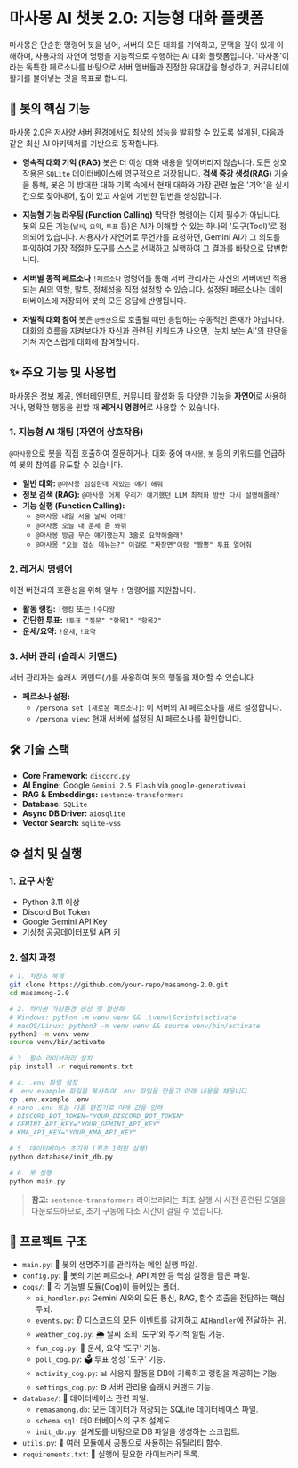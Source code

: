# 마사몽 AI 챗봇 2.0: 지능형 대화 플랫폼

마사몽은 단순한 명령어 봇을 넘어, 서버의 모든 대화를 기억하고, 문맥을 깊이 있게 이해하며, 사용자의 자연어 명령을 지능적으로 수행하는 AI 대화 플랫폼입니다. '마사몽'이라는 독특한 페르소나를 바탕으로 서버 멤버들과 진정한 유대감을 형성하고, 커뮤니티에 활기를 불어넣는 것을 목표로 합니다.

## 🤖 봇의 핵심 기능

마사몽 2.0은 저사양 서버 환경에서도 최상의 성능을 발휘할 수 있도록 설계된, 다음과 같은 최신 AI 아키텍처를 기반으로 동작합니다.

- **영속적 대화 기억 (RAG)**
  봇은 더 이상 대화 내용을 잊어버리지 않습니다. 모든 상호작용은 `SQLite` 데이터베이스에 영구적으로 저장됩니다. **검색 증강 생성(RAG)** 기술을 통해, 봇은 이 방대한 대화 기록 속에서 현재 대화와 가장 관련 높은 '기억'을 실시간으로 찾아내어, 깊이 있고 사실에 기반한 답변을 생성합니다.

- **지능형 기능 라우팅 (Function Calling)**
  딱딱한 명령어는 이제 필수가 아닙니다. 봇의 모든 기능(`날씨`, `요약`, `투표` 등)은 AI가 이해할 수 있는 하나의 '도구(Tool)'로 정의되어 있습니다. 사용자가 자연어로 무언가를 요청하면, Gemini AI가 그 의도를 파악하여 가장 적절한 도구를 스스로 선택하고 실행하여 그 결과를 바탕으로 답변합니다.

- **서버별 동적 페르소나**
  `!페르소나` 명령어를 통해 서버 관리자는 자신의 서버에만 적용되는 AI의 역할, 말투, 정체성을 직접 설정할 수 있습니다. 설정된 페르소나는 데이터베이스에 저장되어 봇의 모든 응답에 반영됩니다.

- **자발적 대화 참여**
  봇은 `@멘션`으로 호출될 때만 응답하는 수동적인 존재가 아닙니다. 대화의 흐름을 지켜보다가 자신과 관련된 키워드가 나오면, '눈치 보는 AI'의 판단을 거쳐 자연스럽게 대화에 참여합니다.

## ✨ 주요 기능 및 사용법

마사몽은 정보 제공, 엔터테인먼트, 커뮤니티 활성화 등 다양한 기능을 **자연어**로 사용하거나, 명확한 행동을 원할 때 **레거시 명령어**로 사용할 수 있습니다.

### 1. 지능형 AI 채팅 (자연어 상호작용)

`@마사몽`으로 봇을 직접 호출하여 질문하거나, 대화 중에 `마사몽`, `봇` 등의 키워드를 언급하여 봇의 참여를 유도할 수 있습니다.

- **일반 대화:** `@마사몽 심심한데 재밌는 얘기 해줘`
- **정보 검색 (RAG):** `@마사몽 어제 우리가 얘기했던 LLM 최적화 방안 다시 설명해줄래?`
- **기능 실행 (Function Calling):**
    - `@마사몽 내일 서울 날씨 어때?`
    - `@마사몽 오늘 내 운세 좀 봐줘`
    - `@마사몽 방금 무슨 얘기했는지 3줄로 요약해줄래?`
    - `@마사몽 "오늘 점심 메뉴는?" 이걸로 "짜장면"이랑 "짬뽕" 투표 열어줘`

### 2. 레거시 명령어

이전 버전과의 호환성을 위해 일부 `!` 명령어를 지원합니다.

- **활동 랭킹:** `!랭킹` 또는 `!수다왕`
- **간단한 투표:** `!투표 "질문" "항목1" "항목2"`
- **운세/요약:** `!운세`, `!요약`

### 3. 서버 관리 (슬래시 커맨드)

서버 관리자는 슬래시 커맨드(`/`)를 사용하여 봇의 행동을 제어할 수 있습니다.

- **페르소나 설정:**
    - `/persona set [새로운 페르소나]`: 이 서버의 AI 페르소나를 새로 설정합니다.
    - `/persona view`: 현재 서버에 설정된 AI 페르소나를 확인합니다.

## 🛠️ 기술 스택

- **Core Framework:** `discord.py`
- **AI Engine:** Google `Gemini 2.5 Flash` via `google-generativeai`
- **RAG & Embeddings:** `sentence-transformers`
- **Database:** `SQLite`
- **Async DB Driver:** `aiosqlite`
- **Vector Search:** `sqlite-vss`

## ⚙️ 설치 및 실행

### 1. 요구 사항
- Python 3.11 이상
- Discord Bot Token
- Google Gemini API Key
- [기상청 공공데이터포털](https://www.data.go.kr/data/15057682/openapi.do) API 키

### 2. 설치 과정
```bash
# 1. 저장소 복제
git clone https://github.com/your-repo/masamong-2.0.git
cd masamong-2.0

# 2. 파이썬 가상환경 생성 및 활성화
# Windows: python -m venv venv && .\venv\Scripts\activate
# macOS/Linux: python3 -m venv venv && source venv/bin/activate
python3 -m venv venv
source venv/bin/activate

# 3. 필수 라이브러리 설치
pip install -r requirements.txt

# 4. .env 파일 설정
# .env.example 파일을 복사하여 .env 파일을 만들고 아래 내용을 채웁니다.
cp .env.example .env
# nano .env 또는 다른 편집기로 아래 값을 입력
# DISCORD_BOT_TOKEN="YOUR_DISCORD_BOT_TOKEN"
# GEMINI_API_KEY="YOUR_GEMINI_API_KEY"
# KMA_API_KEY="YOUR_KMA_API_KEY"

# 5. 데이터베이스 초기화 (최초 1회만 실행)
python database/init_db.py

# 6. 봇 실행
python main.py
```
> **참고:** `sentence-transformers` 라이브러리는 최초 실행 시 사전 훈련된 모델을 다운로드하므로, 초기 구동에 다소 시간이 걸릴 수 있습니다.

## 📁 프로젝트 구조

- `main.py`: 🤖 봇의 생명주기를 관리하는 메인 실행 파일.
- `config.py`: 🧠 봇의 기본 페르소나, API 제한 등 핵심 설정을 담은 파일.
- `cogs/`: 🧩 각 기능별 모듈(Cog)이 들어있는 폴더.
    - `ai_handler.py`: Gemini AI와의 모든 통신, RAG, 함수 호출을 전담하는 핵심 두뇌.
    - `events.py`: 👂 디스코드의 모든 이벤트를 감지하고 `AIHandler`에 전달하는 귀.
    - `weather_cog.py`: 🌦️ 날씨 조회 '도구'와 주기적 알림 기능.
    - `fun_cog.py`: 🎉 운세, 요약 '도구' 기능.
    - `poll_cog.py`: 🗳️ 투표 생성 '도구' 기능.
    - `activity_cog.py`: 📊 사용자 활동을 DB에 기록하고 랭킹을 제공하는 기능.
    - `settings_cog.py`: ⚙️ 서버 관리용 슬래시 커맨드 기능.
- `database/`: 💾 데이터베이스 관련 파일.
    - `remasamong.db`: 모든 데이터가 저장되는 SQLite 데이터베이스 파일.
    - `schema.sql`: 데이터베이스의 구조 설계도.
    - `init_db.py`: 설계도를 바탕으로 DB 파일을 생성하는 스크립트.
- `utils.py`: 🔧 여러 모듈에서 공통으로 사용하는 유틸리티 함수.
- `requirements.txt`: 📜 실행에 필요한 라이브러리 목록.
